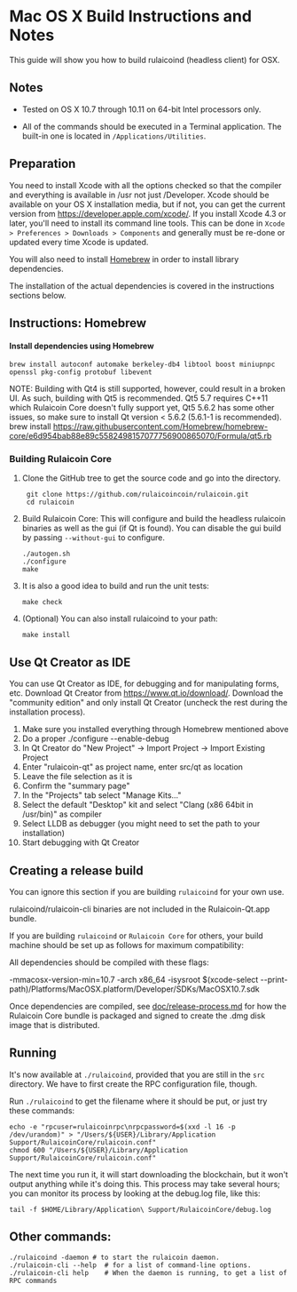 Mac OS X Build Instructions and Notes
====================================
This guide will show you how to build rulaicoind (headless client) for OSX.

Notes
-----

* Tested on OS X 10.7 through 10.11 on 64-bit Intel processors only.

* All of the commands should be executed in a Terminal application. The
built-in one is located in `/Applications/Utilities`.

Preparation
-----------

You need to install Xcode with all the options checked so that the compiler
and everything is available in /usr not just /Developer. Xcode should be
available on your OS X installation media, but if not, you can get the
current version from https://developer.apple.com/xcode/. If you install
Xcode 4.3 or later, you'll need to install its command line tools. This can
be done in `Xcode > Preferences > Downloads > Components` and generally must
be re-done or updated every time Xcode is updated.

You will also need to install [Homebrew](http://brew.sh) in order to install library
dependencies.

The installation of the actual dependencies is covered in the instructions
sections below.

Instructions: Homebrew
----------------------

#### Install dependencies using Homebrew

    brew install autoconf automake berkeley-db4 libtool boost miniupnpc openssl pkg-config protobuf libevent

NOTE: Building with Qt4 is still supported, however, could result in a broken UI. As such, building with Qt5 is recommended. Qt5 5.7 requires C++11 which Rulaicoin Core doesn't fully support yet, Qt5 5.6.2 has some other issues, so make sure to install Qt version < 5.6.2 (5.6.1-1 is recommended).
    brew install https://raw.githubusercontent.com/Homebrew/homebrew-core/e6d954bab88e89c5582498157077756900865070/Formula/qt5.rb

### Building Rulaicoin Core

1. Clone the GitHub tree to get the source code and go into the directory.

        git clone https://github.com/rulaicoincoin/rulaicoin.git
        cd rulaicoin

2.  Build Rulaicoin Core:
    This will configure and build the headless rulaicoin binaries as well as the gui (if Qt is found).
    You can disable the gui build by passing `--without-gui` to configure.

        ./autogen.sh
        ./configure
        make

3.  It is also a good idea to build and run the unit tests:

        make check

4.  (Optional) You can also install rulaicoind to your path:

        make install

Use Qt Creator as IDE
------------------------
You can use Qt Creator as IDE, for debugging and for manipulating forms, etc.
Download Qt Creator from https://www.qt.io/download/. Download the "community edition" and only install Qt Creator (uncheck the rest during the installation process).

1. Make sure you installed everything through Homebrew mentioned above
2. Do a proper ./configure --enable-debug
3. In Qt Creator do "New Project" -> Import Project -> Import Existing Project
4. Enter "rulaicoin-qt" as project name, enter src/qt as location
5. Leave the file selection as it is
6. Confirm the "summary page"
7. In the "Projects" tab select "Manage Kits..."
8. Select the default "Desktop" kit and select "Clang (x86 64bit in /usr/bin)" as compiler
9. Select LLDB as debugger (you might need to set the path to your installation)
10. Start debugging with Qt Creator

Creating a release build
------------------------
You can ignore this section if you are building `rulaicoind` for your own use.

rulaicoind/rulaicoin-cli binaries are not included in the Rulaicoin-Qt.app bundle.

If you are building `rulaicoind` or `Rulaicoin Core` for others, your build machine should be set up
as follows for maximum compatibility:

All dependencies should be compiled with these flags:

 -mmacosx-version-min=10.7
 -arch x86_64
 -isysroot $(xcode-select --print-path)/Platforms/MacOSX.platform/Developer/SDKs/MacOSX10.7.sdk

Once dependencies are compiled, see [doc/release-process.md](release-process.md) for how the Rulaicoin Core
bundle is packaged and signed to create the .dmg disk image that is distributed.

Running
-------

It's now available at `./rulaicoind`, provided that you are still in the `src`
directory. We have to first create the RPC configuration file, though.

Run `./rulaicoind` to get the filename where it should be put, or just try these
commands:

    echo -e "rpcuser=rulaicoinrpc\nrpcpassword=$(xxd -l 16 -p /dev/urandom)" > "/Users/${USER}/Library/Application Support/RulaicoinCore/rulaicoin.conf"
    chmod 600 "/Users/${USER}/Library/Application Support/RulaicoinCore/rulaicoin.conf"

The next time you run it, it will start downloading the blockchain, but it won't
output anything while it's doing this. This process may take several hours;
you can monitor its process by looking at the debug.log file, like this:

    tail -f $HOME/Library/Application\ Support/RulaicoinCore/debug.log

Other commands:
-------

    ./rulaicoind -daemon # to start the rulaicoin daemon.
    ./rulaicoin-cli --help  # for a list of command-line options.
    ./rulaicoin-cli help    # When the daemon is running, to get a list of RPC commands
